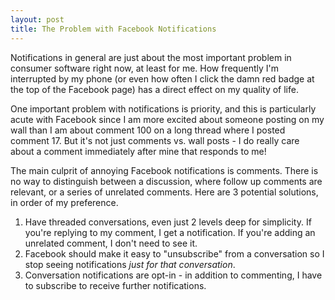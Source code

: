 ```yaml
---
layout: post
title: The Problem with Facebook Notifications
---
```


<div class="post_body">
						<p>Notifications in general are just about the most important problem in consumer software right now, at least for me. How frequently I'm interrupted by my phone (or even how often I click the damn red badge at the top of the Facebook page)&nbsp;has a direct effect on my quality of life.</p>
<p>One important problem with notifications is priority, and this is particularly acute with Facebook since I am more excited about someone posting on my wall than I am about comment 100 on a long thread where I posted comment 17. But it's not just comments vs. wall posts - I do really care about a comment immediately after mine that responds to me!</p>
<div>The main culprit of annoying Facebook notifications is comments. There is no way to distinguish between a discussion, where follow up comments are relevant, or a series of unrelated comments. Here are 3 potential solutions, in order of my preference.</div>
<div><ol>
<li>Have threaded conversations, even just 2 levels deep for simplicity. If you're replying to my comment, I get a notification. If you're adding an unrelated comment, I don't need to see it.</li>
<li> Facebook should make it easy to "unsubscribe" from a conversation so I stop seeing notifications <em>just for that conversation</em>.&nbsp;</li>
<li>Conversation notifications are opt-in - in addition to commenting, I have to subscribe to receive further notifications.</li>
</ol></div>
						</div>